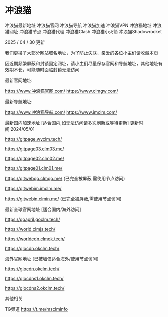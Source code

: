 # 冲浪猫
冲浪猫最新地址
冲浪猫官网 冲浪猫导航 冲浪猫加速 冲浪猫VPN 冲浪猫地址 冲浪猫网址 冲浪猫节点 冲浪猫代理 冲浪猫Clash 冲浪猫小火箭 冲浪猫Shadowrocket

2025 / 04 / 30 更新

我们更换了大部分网站域名地址，为了防止失联，亲爱的各位小主们请收藏本页

因近期频繁屏蔽和封锁固定网址，请小主们尽量保存官网和导航地址，其他地址有效期不长，可能随时面临封锁无法访问

最新官网地址:

https://www.冲浪猫官网.com/
https://www.clmgw.com/

最新导航地址:

https://www.冲浪猫导航.com/
https://www.imclm.com/

最新国内加速地址
[适合国内,如无法访问请多次刷新或等待更新] 
更新时间:2024/05/01

https://gitpage.wyclm.tech/

https://gitpage03.clm03.me/

https://gitpage02.clm02.me/

https://gitpage01.clm01.me/

https://gitwebgo.clmgo.me/      (已完全被屏蔽,需使用节点访问)

https://gitwebim.imclm.me/

https://gitwebin.clmin.me/      (已完全被屏蔽,需使用节点访问)

最新全球官网地址
[适合国内/海外访问]

https://goapril.goclm.tech/

https://world.clmjs.tech/

https://worldcdn.clmok.tech/

https://glocdn.okclm.tech/

海外官网地址
[已被墙仅适合海外/使用节点访问]

https://glocdn.okclm.tech/

https://glocdns1.okclm.tech/

https://glocdns2.okclm.tech/

其他相关

TG频道 https://t.me/msclminfo

